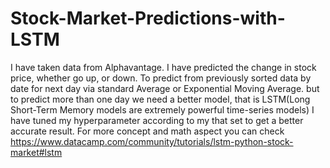 # Stock-Market-Predictions-with-LSTM
I have taken data from Alphavantage. I have predicted the change in stock price, whether go up, or down.
To predict from previously sorted data by date for next day via standard Average or Exponential Moving Average.
but to predict more than one day we need a better model, that is LSTM(Long Short-Term Memory models are extremely powerful time-series models)
I have tuned my hyperparameter according to my that set to get a better accurate result.
For more concept and math aspect you can check https://www.datacamp.com/community/tutorials/lstm-python-stock-market#lstm
